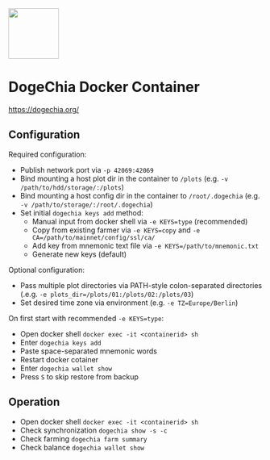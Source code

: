 <img src="https://dogechia.org/wp-content/uploads/2021/07/cropped-icon_256x256.png" width="100">

# DogeChia Docker Container
https://dogechia.org/

## Configuration
Required configuration:
* Publish network port via `-p 42069:42069`
* Bind mounting a host plot dir in the container to `/plots`  (e.g. `-v /path/to/hdd/storage/:/plots`)
* Bind mounting a host config dir in the container to `/root/.dogechia`  (e.g. `-v /path/to/storage/:/root/.dogechia`)
* Set initial `dogechia keys add` method:
  * Manual input from docker shell via `-e KEYS=type` (recommended)
  * Copy from existing farmer via `-e KEYS=copy` and `-e CA=/path/to/mainnet/config/ssl/ca/` 
  * Add key from mnemonic text file via `-e KEYS=/path/to/mnemonic.txt`
  * Generate new keys (default)

Optional configuration:
* Pass multiple plot directories via PATH-style colon-separated directories (.e.g. `-e plots_dir=/plots/01:/plots/02:/plots/03`)
* Set desired time zone via environment (e.g. `-e TZ=Europe/Berlin`)

On first start with recommended `-e KEYS=type`:
* Open docker shell `docker exec -it <containerid> sh`
* Enter `dogechia keys add`
* Paste space-separated mnemonic words
* Restart docker cotainer
* Enter `dogechia wallet show`
* Press `S` to skip restore from backup

## Operation
* Open docker shell `docker exec -it <containerid> sh`
* Check synchronization `dogechia show -s -c`
* Check farming `dogechia farm summary`
* Check balance `dogechia wallet show` 
